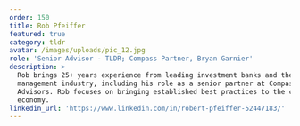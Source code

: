 ```yaml
---
order: 150
title: Rob Pfeiffer
featured: true
category: tldr
avatar: /images/uploads/pic_12.jpg
role: 'Senior Advisor - TLDR; Compass Partner, Bryan Garnier'
description: >
  Rob brings 25+ years experience from leading investment banks and the fund
  management industry, including his role as a senior partner at Compass
  Advisors. Rob focuses on bringing established best practices to the crypto
  economy.
linkedin_url: 'https://www.linkedin.com/in/robert-pfeiffer-52447183/'
---
```

